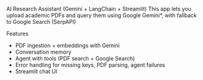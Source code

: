 AI Research Assistant (Gemini + LangChain + Streamlit)
This app lets you upload academic PDFs and query them using Google Gemini*, with fallback to  Google Search (SerpAPI)

 Features
- PDF ingestion + embeddings with Gemini
- Conversation memory
- Agent with tools (PDF search + Google Search)
- Error handling for missing keys, PDF parsing, agent failures
- Streamlit chat UI
